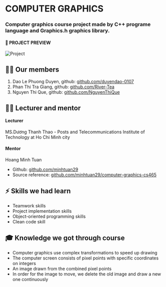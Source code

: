 # COMPUTER GRAPHICS
### Computer graphics course project made by C++ programe language and Graphics.h graphics library.

#### 👀 PROJECT PREVIEW
![Project](https://user-images.githubusercontent.com/85621338/174432716-64085cb2-e416-4938-a108-2a1e2acacec8.gif)

## 👩‍💻 Our members
1. Dao Le Phuong Duyen, github: [github.com/duyendao-0107](https://github.com/duyendao-0107)
2. Phan Thi Tra Giang, github: [github.com/River-Tea](https://github.com/River-Tea)
3. Nguyen Thi Que, github: [github.com/NguyenThiQue](https://github.com/NguyenThiQue)

## 🧑‍🏫 Lecturer and mentor
#### Lecturer
MS.Dương Thanh Thao - Posts and Telecommunications Institute of Technology at Ho Chi Minh city
#### Mentor
Hoang Minh Tuan 
- Github: [github.com/minhtuan29](https://github.com/minhtuan29)
- Source reference: [github.com/minhtuan29/computer-graphics-cs465](https://github.com/minhtuan29/computer-graphics-cs465)

## ⚡ Skills we had learn
- Teamwork skills
- Project implementation skills
- Object-oriented programming skills
- Clean code skill

## 🎓 Knowledge we got through course
- Computer graphics use complex transformations to speed up drawing
- The computer screen consists of pixel points with specific coordinates on integers
- An image drawn from the combined pixel points
- In order for the image to move, we delete the old image and draw a new one continuously
